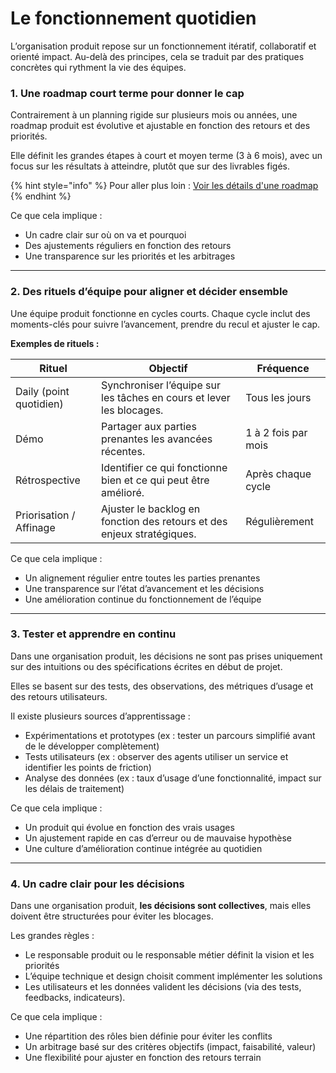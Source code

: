 # Le fonctionnement quotidien

L’organisation produit repose sur un fonctionnement itératif, collaboratif et orienté impact. Au-delà des principes, cela se traduit par des pratiques concrètes qui rythment la vie des équipes.

### 1. Une roadmap court terme pour donner le cap

Contrairement à un planning rigide sur plusieurs mois ou années, une roadmap produit est évolutive et ajustable en fonction des retours et des priorités.

Elle définit les grandes étapes à court et moyen terme (3 à 6 mois), avec un focus sur les résultats à atteindre, plutôt que sur des livrables figés.

{% hint style="info" %}
Pour aller plus loin : [Voir les détails d'une roadmap](ressources/la-roadmap.md)
{% endhint %}

Ce que cela implique :

* Un cadre clair sur où on va et pourquoi
* Des ajustements réguliers en fonction des retours
* Une transparence sur les priorités et les arbitrages

***

### 2. Des rituels d’équipe pour aligner et décider ensemble

Une équipe produit fonctionne en cycles courts. Chaque cycle inclut des moments-clés pour suivre l’avancement, prendre du recul et ajuster le cap.

**Exemples de rituels :**

| Rituel                  | Objectif                                                               | Fréquence           |
| ----------------------- | ---------------------------------------------------------------------- | ------------------- |
| Daily (point quotidien) | Synchroniser l’équipe sur les tâches en cours et lever les blocages.   | Tous les jours      |
| Démo                    | Partager aux parties prenantes les avancées récentes.                  | 1 à 2 fois par mois |
| Rétrospective           | Identifier ce qui fonctionne bien et ce qui peut être amélioré.        | Après chaque cycle  |
| Priorisation / Affinage | Ajuster le backlog en fonction des retours et des enjeux stratégiques. | Régulièrement       |

Ce que cela implique :

* Un alignement régulier entre toutes les parties prenantes
* Une transparence sur l’état d’avancement et les décisions
* Une amélioration continue du fonctionnement de l’équipe

***

### 3. Tester et apprendre en continu

Dans une organisation produit, les décisions ne sont pas prises uniquement sur des intuitions ou des spécifications écrites en début de projet.

Elles se basent sur des tests, des observations, des métriques d’usage et des retours utilisateurs.

Il existe plusieurs sources d’apprentissage :

* Expérimentations et prototypes (ex : tester un parcours simplifié avant de le développer complètement)
* Tests utilisateurs (ex : observer des agents utiliser un service et identifier les points de friction)
* Analyse des données (ex : taux d’usage d’une fonctionnalité, impact sur les délais de traitement)

Ce que cela implique :

* Un produit qui évolue en fonction des vrais usages
* Un ajustement rapide en cas d’erreur ou de mauvaise hypothèse
* Une culture d’amélioration continue intégrée au quotidien

***

### 4. Un cadre clair pour les décisions

Dans une organisation produit, **les décisions sont collectives**, mais elles doivent être structurées pour éviter les blocages.

Les grandes règles :

* Le responsable produit ou le responsable métier définit la vision et les priorités
* L’équipe technique et design choisit comment implémenter les solutions
* Les utilisateurs et les données valident les décisions (via des tests, feedbacks, indicateurs).

Ce que cela implique :

* Une répartition des rôles bien définie pour éviter les conflits
* Un arbitrage basé sur des critères objectifs (impact, faisabilité, valeur)
* Une flexibilité pour ajuster en fonction des retours terrain
